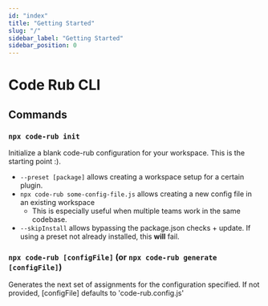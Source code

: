 ```yaml
---
id: "index"
title: "Getting Started"
slug: "/"
sidebar_label: "Getting Started"
sidebar_position: 0
---
```


# Code Rub CLI

## Commands

### `npx code-rub init`

Initialize a blank code-rub configuration for your workspace. This is the starting point :).

- `--preset [package]` allows creating a workspace setup for a certain plugin.
- `npx code-rub some-config-file.js` allows creating a new config file in an existing workspace
  - This is especially useful when multiple teams work in the same codebase.
- `--skipInstall` allows bypassing the package.json checks + update. If using a preset not already installed, this **will** fail.

### `npx code-rub [configFile]` (or `npx code-rub generate [configFile]`)

Generates the next set of assignments for the configuration specified. If not provided, [configFile] defaults to 'code-rub.config.js'
